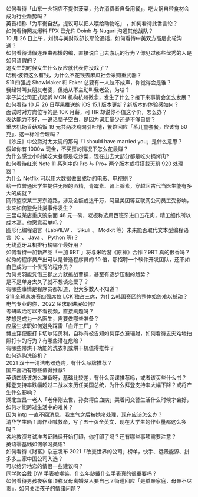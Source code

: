 如何看待「山东一火锅店不提供菠菜，允许消费者自备用餐」，吃火锅自带食材会成为行业趋势吗？  
英首相称「为平衡自然，提议可以把人喂给动物吃」 ，如何看待此番言论？  
如何看待网友爆料 FPX 已允许 Doinb 与 Nuguri 沟通其他战队？  
10 月 26 日上午，刘鹤与美财政部长耶伦通话，如何看待中美双方高层此轮沟通？  
如何看待请假连理由都懒的编，直接说自己去游玩的行为？你见过那些优秀的人是如何请假的？  
追女生的时候女生什么反应就代表你没戏了？  
哈利·波特这么有钱，为什么不花钱去麻瓜社会采购重武器？  
S11 四强战 ShowMaker 和 Faker 总要有一人泣不成声，你觉得会是谁？  
我经常叫女朋友老婆，但她从不主动叫我老公，为啥？  
李子柒公司正式起诉 MCN 机构杭州微念，发生了什么？接下来事情会怎么发展？  
如何看待 10 月 26 日苹果推送的 iOS 15.1 版本更新？新版本的体验感如何？  
面试时对方岗位写的是 10K 月薪，可 HR 却说你不值这个价，怎么办？  
表达能力不好，一说话脑子空白，是因为词汇量少还是不够自信？  
重庆机场香菇鸡饭 19 元共两块鸡肉引吐槽，餐馆回应「系儿童套餐，应该有 50 克」，这一标准合理吗？  
《沙丘》中公爵对太太说的那句「I should have married you」是什么意思？  
假如你有 1000w 现金，不买房的情况下怎么花最赚？  
为什么感觉小时候吃大餐都是吃炒菜，现在出去大部分都是吃火锅烤肉?  
如何看待红米 Note 11 系列中的 Pro 与 Pro+ 两个版本或将搭载天玑 920 处理器？  
为什么 Netflix 可以用大数据做出成功的电影、电视剧？  
给一位普通医学生提供无限的酒精，青霉素、肾上腺素，穿越回古代当医生能有多大的成就？  
网传望京某二房东跑路，涉及金额或达千万，阿里美团等互联网公司员工受影响，未来如何避免此类事件发生？  
三里屯某店重庆豌杂面 48 元一碗，老板称选用西班牙进口五花肉，精工细作所以成本高，你愿意买单吗？  
图形化编程语言（LabVIEW 、 Sikuli 、 Modkit 等）未来能否取代文本型编程语言（C 、 Java 、 Python 等)？  
无线蓝牙耳机排行榜哪个最好用？  
如何看待一加新产品「一加 9RT 」将与米哈游《原神》合作？9RT 真的很香吗？  
优秀的程序员产出可以是普通程序员的 10 倍，那招聘一个软件开发团队，还不如自己成为一个优秀的程序员？  
为何关羽能凭借三郡之力就挑战曹操，甚至有逐步压制的趋势？  
是不是单身太久了就不想谈恋爱了？  
有哪些事情是程序员都知道，但大多数人不知道？  
S11 全球总决赛四强席位 LCK 独占三席，为什么韩国赛区的整体始终难以撼动？  
电气专业的你，2022 届求职进展如何?  
考研政治可以不看视频，直接刷题吗？  
梦想是成为一名医生，需要做哪些准备？  
应届生求职如何避免踩雷「血汗工厂」？  
博主穿便服打卡切尔诺贝利，自称有被告知如何穿衣避辐射，如何看待去灾难地拍照打卡的行为？有哪些潜在危险？  
有哪些带烘干功能的洗衣机或烘干机值得推荐？  
如何选购洗碗机？  
2021 双十一清洁电器选购，有什么品牌推荐？  
国产酱油有哪些值得推荐?  
英语四级该怎么准备呀，基础比较差，有什么网课推荐吗，或者该买些什么书？  
拜登支持率跌幅超过二战以来历任美国总统，为什么拜登支持率大幅下降？或将产生什么影响？  
湖北宜昌一老人「老伴刚去世，孙女得白血病」哭着问交警生活什么时候才会好，如何才能跨过生活中的难关？  
因为 intp 一直不回消息，我生气之后被她冷处理，现在应该怎么办？  
清华学生晒 1 周作业喊救命，写了五十页全英文，现在大学生的作业量都这么多吗？  
各地教资考试准考证陆续开始打印，你打印了吗？还有哪些事项需要注意？  
英语零基础如何学习英语?  
如何看待《财富》杂志发布 2021「改变世界的公司」榜单，快手、远景能源、拼多多三家中国公司入选？  
可以给异地恋的情侣一些建议吗？  
同学聚会戴 DW 手表被嘲笑，什么年龄戴什么手表真的很重要吗？  
如何看待男孩夜宿车顶称父母离婚没人要自己？街道回应「是单亲家庭，母亲不尽责」，如何关注孩子的情绪问题？  
